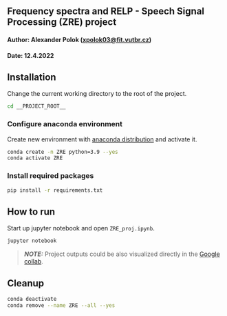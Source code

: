 ## Frequency spectra and RELP - Speech Signal Processing (ZRE) project
#### Author: Alexander Polok ([xpolok03@fit.vutbr.cz](mailto:xpolok03@fit.vutbr.cz))
#### Date: 12.4.2022

## Installation
Change the current working directory to the root of the project.
```bash
cd __PROJECT_ROOT__
```

### Configure anaconda environment
Create new environment with [anaconda distribution](https://www.anaconda.com/) and activate it.
```bash
conda create -n ZRE python=3.9 --yes
conda activate ZRE
```

### Install required packages
```bash
pip install -r requirements.txt
```


## How to run
Start up jupyter notebook and open `ZRE_proj.ipynb`.
```bash
jupyter notebook
```

> **_NOTE:_** Project outputs could be also visualized directly in the [Google collab](https://colab.research.google.com/drive/1GP-YR_Y5eG0RfUsCd3hTt5UB8IywMokW?usp=sharing).

## Cleanup
```bash
conda deactivate
conda remove --name ZRE --all --yes
```

